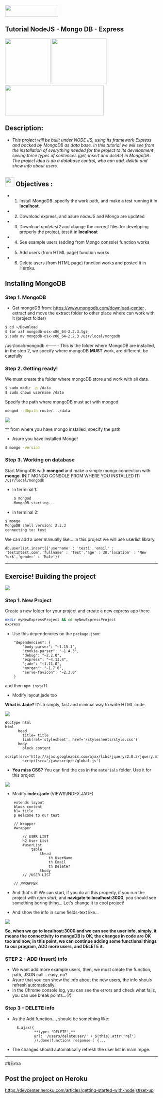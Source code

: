 <img src="http://www.skylabcoders.com/images/403/default.png" height="38" width="175">

## Tutorial NodeJS - Mongo DB - Express 
<img src="https://strongloop.com/wp-content/uploads/2015/12/nodejs-logo.png" height="150" width="150"> <img src="http://slamdata.com/wp-content/uploads/2015/10/mongodb-logo-png-just-icon.png" height="150" width="180"><img src="https://camo.githubusercontent.com/fc61dcbdb7a6e49d3adecc12194b24ab20dfa25b/68747470733a2f2f692e636c6f756475702e636f6d2f7a6659366c4c376546612d3330303078333030302e706e67" height="100" width="325">


## Description:

- *This project will be built under NODE JS, using its framework Express and backed by MongoDB as data base. In this tutorial we will see from the installation of everything needed for the project to its development , seeing three types of sentences (get, insert and delete) in MongoDB . The project idea is do a database control, who can add, delete and show info about users.*


## <img src= "https://cdn2.iconfinder.com/data/icons/business-set-2/512/Icon_5-512.png" height="30" width="30"> Objectives  :
- 1. Install MongoDB ,specify the work path, and make a test running it in **localhost**.
- 2. Download express, and asure nodeJS and Mongo are updated
- 3. Download *nodetest2* and change the correct files for developing properly the project, test it in **localhost**
- 4. See example users (adding from Mongo console) function works 
- 5. Add users (from HTML page) function works
- 6. Delete users (from HTML page) function works and posted it in Heroku.


## Installing MongoDB

### Step 1. MongoDB
- Get mongoDB from: https://www.mongodb.com/download-center , extract and move the extract folder to other place where can work with it (project folder)

```bash
$ cd ~/Download
$ tar xzf mongodb-osx-x86_64-2.2.3.tgz
$ sudo mv mongodb-osx-x86_64-2.2.3 /usr/local/mongodb 
```

/usr/local/mongodb <---- This is the folder where MongoDB are installed, in the step 2, we specify where mongoDB **MUST** work, are different, be carefully


### Step 2. Getting ready!

We must create the folder where mongoDB store and work with all data.

```bash
$ sudo mkdir -p /data
$ sudo chown username /data
```

Specify the path where mongoDB must act with mongod

```bash
mongod --dbpath route/.../data
```

<img src="img/003.png">

^^ from where you have mongo installed, specify the path

- Asure you have installed Mongo!

```bash
$ mongo -version
```

### Step 3. Working on database

Start MongoDB with **mongod** and make a simple mongo connection with **mongo**.
INIT MONGO CONSOLE FROM WHERE YOU INSTALLED IT:
`/usr/local/mongodb`

- In terminal 1:

```bash
    $ mongod
    MongoDB starting...
```


- In terminal 2:

```bash
$ mongo
MongoDB shell version: 2.2.3
connecting to: test
```

We can add a user manually like...
In this project we will use userlist library.

```mongo
db.userlist.insert({'username' : 'test1','email' : 'test1@test.com','fullname' : 'Test','age' : 30,'location' : 'New York','gender' : 'Male'})
```

---



## Exercise! Building the project

<img src="img/localhost-finnish.png">

### Step 1. New Project

Create a new folder for your project and create a new express app there


```bash
mkdir myNewExpressProject && cd myNewExpressProject
express
```

- Use this dependencies on the `package.json`: 

```
    "dependencies": {
        "body-parser": "~1.15.1",
        "cookie-parser": "~1.4.3",
        "debug": "~2.2.0",
        "express": "~4.13.4",
        "jade": "~1.11.0",
        "morgan": "~1.7.0",
        "serve-favicon": "~2.3.0"
    }
```

and then `npm install`

- Modify layout.jade too

**What is Jade?** It's a simply, fast and minimal way to write HTML code. 

<img src="img/002.png">

```jade
doctype html
html
      head
        title= title
        link(rel='stylesheet', href='/stylesheets/style.css')
      body
        block content
        script(src='http://ajax.googleapis.com/ajax/libs/jquery/2.0.3/jquery.min.js')
        script(src='/javascripts/global.js')
```

- **You miss CSS?** You can find the css in the `materials` folder. Use it for this project

<img src="img/004.png">

- Modify **index.jade** (VIEWS\INDEX.JADE)

```jade
    extends layout
    block content
    h1= title
    p Welcome to our test

    // Wrapper
    #wrapper

        // USER LIST
        h2 User List
        #userList
            table
                thead
                    th UserName
                    th Email
                    th Delete?
                tbody
        // /USER LIST

    // /WRAPPER
```

- And that's it! We can start, if you do all this properly, if you run the project with *npm start*, and **navigate to localhost:3000**, you should see something boring thing... Let's change it to cool project!

- And show the info in some fields-text like...

<img src="img/005.png">


**So, when we go to localhost:3000 and we can see the user info, simply, it means the connectivity to mongoDB is OK, the changes in code are OK too and now, in this point, we can continue adding some functional things to our program, ADD more users, and DELETE it.**

### STEP 2 - ADD (Insert) info

- We want add more example users, then, we must create the function, path, JSON call... easy, no?
- Asure that you can show the info about the new users, the info shouls refresh automatically!
- In the Chrome console log, you can see the errors and check what fails, you can use break points...(?)

### Step 3 - DELETE info
- As the Add function..., should be something like:

        $.ajax({
                **type: 'DELETE',**
                url: '/users/deleteuser/' + $(this).attr('rel')
                }).done(function( response ) {...

- The changes should automatically refresh the user list in main mpge.

---

##Extra

## Post the project on Heroku

https://devcenter.heroku.com/articles/getting-started-with-nodejs#set-up





